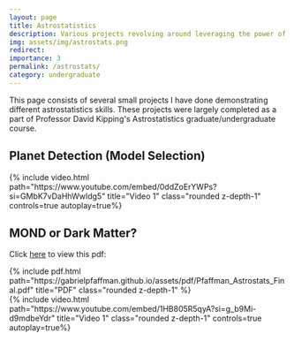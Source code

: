 ```yaml
---
layout: page
title: Astrostatistics
description: Various projects revolving around leveraging the power of statistics to make inferences about astronomy data.
img: assets/img/astrostats.png
redirect: 
importance: 3
permalink: /astrostats/
category: undergraduate
---
```


This page consists of several small projects I have done demonstrating different astrostatistics skills. These projects were largely completed as a part of Professor David Kipping's Astrostatistics graduate/undergraduate course.

## Planet Detection (Model Selection)
<div class="row justify-content-center">
    <div class="col-lg mt-8 mt-md-0 text-center">
        {% include video.html path="https://www.youtube.com/embed/0ddZoErYWPs?si=GMbK7vDaHhWwIdg5" title="Video 1" class="rounded z-depth-1" controls=true autoplay=true%}
    </div>
</div>

## MOND or Dark Matter?
Click [here](https://gabrielpfaffman.github.io/assets/pdf/Pfaffman_Astrostats_Final.pdf) to view this pdf:
<div class="row justify-content-center">
    <div class="col-lg mt-3 mt-md-0 text-center">
        {% include pdf.html path="https://gabrielpfaffman.github.io/assets/pdf/Pfaffman_Astrostats_Final.pdf" title="PDF" class="rounded z-depth-1" %}
    </div>
</div>

<div class="row justify-content-center">
    <div class="col-lg mt-3 mt-md-0 text-center">
        {% include video.html path="https://www.youtube.com/embed/1HB805R5qyA?si=g_b9Mi-d9mdbeYdr" title="Video 1" class="rounded z-depth-1" controls=true autoplay=true%}
    </div>
</div>

